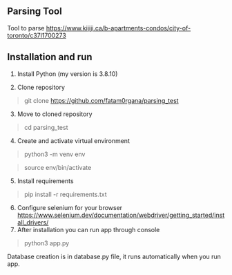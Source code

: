 ## Parsing Tool

Tool to parse https://www.kijiji.ca/b-apartments-condos/city-of-toronto/c37l1700273

## Installation and run

1. Install Python (my version is 3.8.10)
  
2. Clone repository
  > git clone https://github.com/fatam0rgana/parsing_test
3. Move to cloned repository
  > cd parsing_test
4. Create and activate virtual environment
  > python3 -m venv env
   
  > source env/bin/activate
5. Install requirements
  > pip install -r requirements.txt
6. Configure selenium for your browser                                https://www.selenium.dev/documentation/webdriver/getting_started/install_drivers/
7. After installation you can run app through console
  > python3 app.py

Database creation is in database.py file, it runs automatically when you run app.
